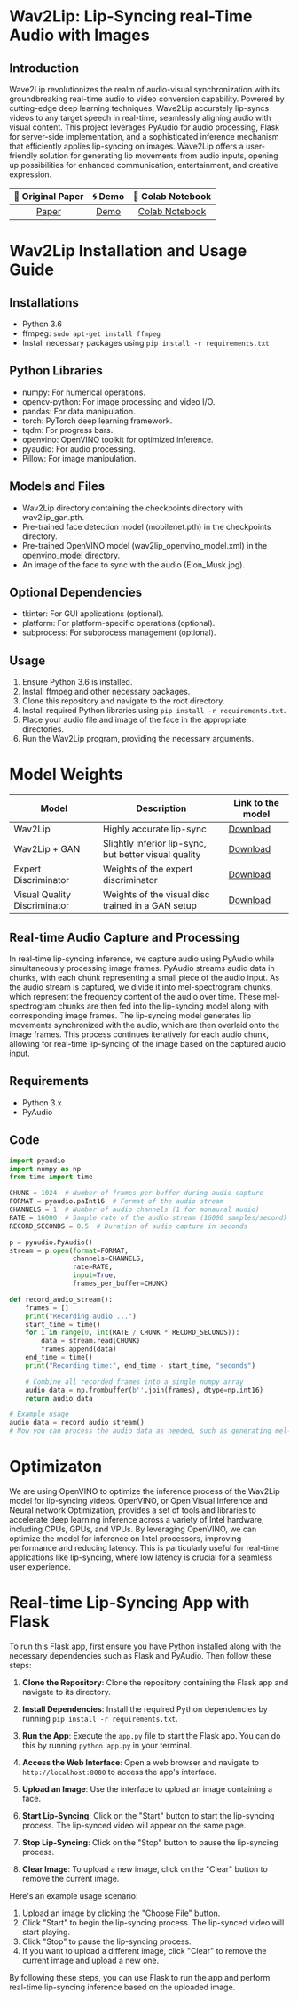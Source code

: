 # Wav2Lip: Lip-Syncing real-Time Audio with Images

## Introduction

Wave2Lip revolutionizes the realm of audio-visual synchronization with its groundbreaking real-time audio to video conversion capability. Powered by cutting-edge deep learning techniques, Wave2Lip accurately lip-syncs videos to any target speech in real-time, seamlessly aligning audio with visual content. This project leverages PyAudio for audio processing, Flask for server-side implementation, and a sophisticated inference mechanism that efficiently applies lip-syncing on images. Wave2Lip offers a user-friendly solution for generating lip movements from audio inputs, opening up possibilities for enhanced communication, entertainment, and creative expression.

| 📑 Original Paper | 🌀 Demo | 📔 Colab Notebook |
|:-----------------:|:------:|:-----------------:|
| [Paper](http://cdn.iiit.ac.in/cdn/cvit.iiit.ac.in/images/Projects/Speech-to-Lip/paper.pdf)        | [Demo](https://drive.google.com/file/d/1ACp7aDDOgchtABly4usLhmAAOGFpdq_c/view) | [Colab Notebook](https://colab.research.google.com/drive/15jHVLxYJvmptoYmlfpOGbNi0jSZ85hqq#scrollTo=sh72cJ0K-dfb) |

# Wav2Lip Installation and Usage Guide

## Installations
- Python 3.6
- ffmpeg: `sudo apt-get install ffmpeg`
- Install necessary packages using `pip install -r requirements.txt`

## Python Libraries
- numpy: For numerical operations.
- opencv-python: For image processing and video I/O.
- pandas: For data manipulation.
- torch: PyTorch deep learning framework.
- tqdm: For progress bars.
- openvino: OpenVINO toolkit for optimized inference.
- pyaudio: For audio processing.
- Pillow: For image manipulation.

## Models and Files
- Wav2Lip directory containing the checkpoints directory with wav2lip_gan.pth.
- Pre-trained face detection model (mobilenet.pth) in the checkpoints directory.
- Pre-trained OpenVINO model (wav2lip_openvino_model.xml) in the openvino_model directory.
- An image of the face to sync with the audio (Elon_Musk.jpg).

## Optional Dependencies
- tkinter: For GUI applications (optional).
- platform: For platform-specific operations (optional).
- subprocess: For subprocess management (optional).

## Usage
1. Ensure Python 3.6 is installed.
2. Install ffmpeg and other necessary packages.
3. Clone this repository and navigate to the root directory.
4. Install required Python libraries using `pip install -r requirements.txt`.
5. Place your audio file and image of the face in the appropriate directories.
6. Run the Wav2Lip program, providing the necessary arguments.

# Model Weights

| Model                     | Description                                                     | Link to the model                                        |
|---------------------------|-----------------------------------------------------------------|----------------------------------------------------------|
| Wav2Lip                   | Highly accurate lip-sync                                        | [Download](https://iiitaphyd-my.sharepoint.com/personal/radrabha_m_research_iiit_ac_in/_layouts/15/onedrive.aspx?id=%2Fpersonal%2Fradrabha%5Fm%5Fresearch%5Fiiit%5Fac%5Fin%2FDocuments%2FWav2Lip%5FModels%2Fwav2lip%2Epth&parent=%2Fpersonal%2Fradrabha%5Fm%5Fresearch%5Fiiit%5Fac%5Fin%2FDocuments%2FWav2Lip%5FModels&ga=1)                                         |
| Wav2Lip + GAN             | Slightly inferior lip-sync, but better visual quality           | [Download](https://iiitaphyd-my.sharepoint.com/personal/radrabha_m_research_iiit_ac_in/_layouts/15/onedrive.aspx?id=%2Fpersonal%2Fradrabha%5Fm%5Fresearch%5Fiiit%5Fac%5Fin%2FDocuments%2FWav2Lip%5FModels%2Fwav2lip%5Fgan%2Epth&parent=%2Fpersonal%2Fradrabha%5Fm%5Fresearch%5Fiiit%5Fac%5Fin%2FDocuments%2FWav2Lip%5FModels&ga=1)                                         |
| Expert Discriminator      | Weights of the expert discriminator                             | [Download](https://iiitaphyd-my.sharepoint.com/personal/radrabha_m_research_iiit_ac_in/_layouts/15/onedrive.aspx?id=%2Fpersonal%2Fradrabha%5Fm%5Fresearch%5Fiiit%5Fac%5Fin%2FDocuments%2FWav2Lip%5FModels%2Flipsync%5Fexpert%2Epth&parent=%2Fpersonal%2Fradrabha%5Fm%5Fresearch%5Fiiit%5Fac%5Fin%2FDocuments%2FWav2Lip%5FModels&ga=1)                                         |
| Visual Quality Discriminator | Weights of the visual disc trained in a GAN setup             | [Download](https://iiitaphyd-my.sharepoint.com/personal/radrabha_m_research_iiit_ac_in/_layouts/15/onedrive.aspx?id=%2Fpersonal%2Fradrabha%5Fm%5Fresearch%5Fiiit%5Fac%5Fin%2FDocuments%2FWav2Lip%5FModels%2Fvisual%5Fquality%5Fdisc%2Epth&parent=%2Fpersonal%2Fradrabha%5Fm%5Fresearch%5Fiiit%5Fac%5Fin%2FDocuments%2FWav2Lip%5FModels&ga=1)                                         |




## Real-time Audio Capture and Processing

In real-time lip-syncing inference, we capture audio using PyAudio while simultaneously processing image frames. PyAudio streams audio data in chunks, with each chunk representing a small piece of the audio input. As the audio stream is captured, we divide it into mel-spectrogram chunks, which represent the frequency content of the audio over time. These mel-spectrogram chunks are then fed into the lip-syncing model along with corresponding image frames. The lip-syncing model generates lip movements synchronized with the audio, which are then overlaid onto the image frames. This process continues iteratively for each audio chunk, allowing for real-time lip-syncing of the image based on the captured audio input.

## Requirements
- Python 3.x
- PyAudio

## Code
```python
import pyaudio
import numpy as np
from time import time

CHUNK = 1024  # Number of frames per buffer during audio capture
FORMAT = pyaudio.paInt16  # Format of the audio stream
CHANNELS = 1  # Number of audio channels (1 for monaural audio)
RATE = 16000  # Sample rate of the audio stream (16000 samples/second)
RECORD_SECONDS = 0.5  # Duration of audio capture in seconds

p = pyaudio.PyAudio()
stream = p.open(format=FORMAT,
                channels=CHANNELS,
                rate=RATE,
                input=True,
                frames_per_buffer=CHUNK)

def record_audio_stream():
    frames = []
    print("Recording audio ...")
    start_time = time()
    for i in range(0, int(RATE / CHUNK * RECORD_SECONDS)):
        data = stream.read(CHUNK)
        frames.append(data)
    end_time = time()
    print("Recording time:", end_time - start_time, "seconds")

    # Combine all recorded frames into a single numpy array
    audio_data = np.frombuffer(b''.join(frames), dtype=np.int16)
    return audio_data

# Example usage
audio_data = record_audio_stream()
# Now you can process the audio data as needed, such as generating mel-spectrogram chunks for lip-syncing inference
```

# Optimizaton 

We are using OpenVINO to optimize the inference process of the Wav2Lip model for lip-syncing videos. OpenVINO, or Open Visual Inference and Neural network Optimization, provides a set of tools and libraries to accelerate deep learning inference across a variety of Intel hardware, including CPUs, GPUs, and VPUs. By leveraging OpenVINO, we can optimize the model for inference on Intel processors, improving performance and reducing latency. This is particularly useful for real-time applications like lip-syncing, where low latency is crucial for a seamless user experience.



# Real-time Lip-Syncing App with Flask

To run this Flask app, first ensure you have Python installed along with the necessary dependencies such as Flask and PyAudio. Then follow these steps:

1. **Clone the Repository**: Clone the repository containing the Flask app and navigate to its directory.

2. **Install Dependencies**: Install the required Python dependencies by running `pip install -r requirements.txt`.

3. **Run the App**: Execute the `app.py` file to start the Flask app. You can do this by running `python app.py` in your terminal.

4. **Access the Web Interface**: Open a web browser and navigate to `http://localhost:8080` to access the app's interface.

5. **Upload an Image**: Use the interface to upload an image containing a face.

6. **Start Lip-Syncing**: Click on the "Start" button to start the lip-syncing process. The lip-synced video will appear on the same page.

7. **Stop Lip-Syncing**: Click on the "Stop" button to pause the lip-syncing process.

8. **Clear Image**: To upload a new image, click on the "Clear" button to remove the current image.

Here's an example usage scenario:

1. Upload an image by clicking the "Choose File" button.
2. Click "Start" to begin the lip-syncing process. The lip-synced video will start playing.
3. Click "Stop" to pause the lip-syncing process.
4. If you want to upload a different image, click "Clear" to remove the current image and upload a new one.

By following these steps, you can use Flask to run the app and perform real-time lip-syncing inference based on the uploaded image.


